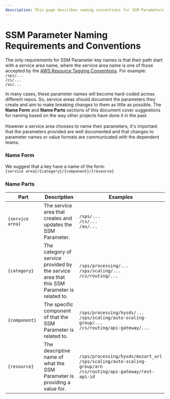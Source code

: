 ```yaml
---
description: This page describes naming conventions for SSM Parameters.
---
```


# SSM Parameter Naming Requirements and Conventions

The only requirements for SSM Parameter key names is that their path start with a service area name, where the service area name is one of those accepted by the [AWS Resource Tagging Conventions](https://unity-sds.gitbook.io/docs/developer-docs/common-services/docs/users-guide/deployment/unity-aws-resource-tagging-conventions#servicearea). For example:\
`/sps/...`\
`/cs/...`\
`/as/...`

In many cases, these parameter names will become hard-coded across different repos. So, service areas should document the parameters they create and aim to make breaking changes to them as little as possible. The **Name Form** and **Name Parts** sections of this document cover suggestions for naming based on the way other projects have done it in the past.\
\
However a service area chooses to name their parameters, it's important that the parameters provided are well documented and that changes to parameter names or value formats are communicated with the dependent teams.

### Name Form

We suggest that a key have a name of the form:\
`{service area}/{category}/{component}/{resource}`&#x20;

### Name Parts

<table><thead><tr><th width="193.33333333333331">Part</th><th width="170">Description</th><th>Examples</th></tr></thead><tbody><tr><td><code>{service area}</code></td><td>The service area that creates and updates the SSM Parameter.</td><td><code>/sps/...</code><br><code>/cs/...</code><br><code>/as/...</code></td></tr><tr><td><code>{category}</code></td><td>The category of service provided by the service area that this SSM Parameter is related to.</td><td><code>/sps/processing/...</code><br><code>/sps/scaling/...</code><br><code>/cs/routing/...</code></td></tr><tr><td><code>{component}</code></td><td>The specific component of that the SSM Parameter is related to. </td><td><code>/sps/processing/hysds/...</code><br><code>/sps/scaling/auto-scaling-group/...</code><br><code>/cs/routing/api-gateway/...</code></td></tr><tr><td><code>{resource}</code></td><td>The descriptive name of what the SSM Parameter is providing a value for.</td><td><code>/sps/processing/hysds/mozart_url</code><br><code>/sps/scaling/auto-scaling-group/arn</code><br><code>/cs/routing/api-gateway/rest-api-id</code></td></tr></tbody></table>


